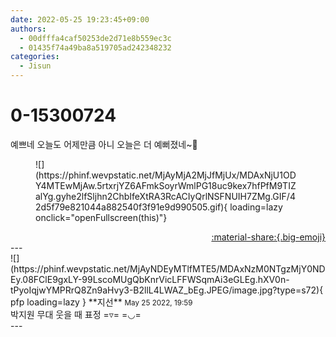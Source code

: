 ```yaml
---
date: 2022-05-25 19:23:45+09:00
authors:
  - 00dfffa4caf50253de2d71e8b559ec3c
  - 01435f74a49ba8a519705ad242348232
categories:
  - Jisun
---
```


# 0-15300724

<div class="post-container" markdown="1">
<div class="content-container md-sidebar__scrollwrap" markdown="1">

예쁘네 오늘도 어제만큼 아니 오늘은 더 예뻐졌네~🎵
<figure markdown="1">
![](https://phinf.wevpstatic.net/MjAyMjA2MjJfMjUx/MDAxNjU1ODY4MTEwMjAw.5rtxrjYZ6AFmkSoyrWmlPG18uc9kex7hfPfM9TIZalYg.gyhe2lfSljhn2ChbIfeXtRA3RcACIyQrlNSFNUIH7ZMg.GIF/42d5f79e821044a882540f3f91e9d990505.gif){ loading=lazy onclick="openFullscreen(this)"}
</figure>


</div>
</div>

<div style="text-align: right;" markdown="1">
<a href="https://weverse.io/fromis9/fanpost/0-15300724" style="text-align: right;">:material-share:{.big-emoji}</a>
</div>
---

<div class="comments-container md-sidebar__scrollwrap" markdown="1">
<div class="comment" markdown="1">
<div class='id-container' markdown="1">
![](https://phinf.wevpstatic.net/MjAyNDEyMTlfMTE5/MDAxNzM0NTgzMjY0NDEy.08FClE9gxLY-99LscoMUgQbKnrVicLFFWSqmAi3eGLEg.hXV0n-tPyoIqjwYMPRrQ8Zn9aHvy3-B2llL4LWAZ_bEg.JPEG/image.jpg?type=s72){ pfp loading=lazy }
**<span class="artist">지선</span>** <small>May 25 2022, 19:59</small><br>
</div>
<div class='comment-body' markdown="1">
박지원 무대 웃을 때 표정 =▿= =◡=
</div>
</div>
</div>
---
